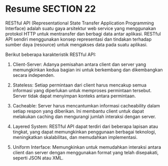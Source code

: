 # Resume SECTION 22

RESTful API (Representational State Transfer Application Programming Interface) adalah suatu gaya arsitektur web service yang menggunakan protokol HTTP untuk mentransfer dan berbagi data antar aplikasi. RESTful API sendiri menggunakan konsep representasi dan tindakan terhadap sumber daya (resource) untuk mengakses data pada suatu aplikasi.

Berikut beberapa karakteristik RESTful API:

1. Client-Server: Adanya pemisahan antara client dan server yang memungkinkan kedua bagian ini untuk berkembang dan dikembangkan secara independen.

2. Stateless: Setiap permintaan dari client harus mencakup semua informasi yang diperlukan untuk memproses permintaan tersebut. Server tidak dapat menyimpan konteks antara permintaan.

3. Cacheable: Server harus mencantumkan informasi cacheability dalam setiap respon yang diberikan. Ini membantu client untuk dapat melakukan caching dan mengurangi jumlah interaksi dengan server.

4. Layered System: RESTful API dapat terdiri dari beberapa lapisan atau tingkat, yang dapat memungkinkan penggunaan berbagai teknologi, meningkatkan skalabilitas, dan memudahkan implementasi.

5. Uniform Interface: Memungkinkan untuk memudahkan interaksi antara client dan server dengan menggunakan format yang telah disepakati, seperti JSON atau XML.